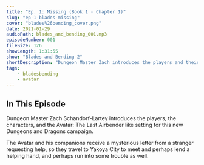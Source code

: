 ```yaml
---
title: "Ep. 1: Missing (Book 1 - Chapter 1)"
slug: "ep-1-blades-missing"
cover: "blades%26bending_cover.png"
date: 2021-01-29
audioPath: blades_and_bending_001.mp3
episodeNumber: 001
fileSize: 126
showLength: 1:31:55
show: "Blades and Bending 2"
shortDescription: "Dungeon Master Zach introduces the players and their characters and sets the scene for this adventure set in the Avatar Universe"
tags:
    - bladesbending
    - avatar
---
```


## In This Episode

Dungeon Master Zach Schandorf-Lartey introduces the players, the characters, and the Avatar: The Last Airbender like setting for this new Dungeons and Dragons campaign. 

The Avatar and his companions receive a mysterious letter from a stranger requesting help, so they travel to Yakoya City to meet and perhaps lend a helping hand, and perhaps run into some trouble as well.